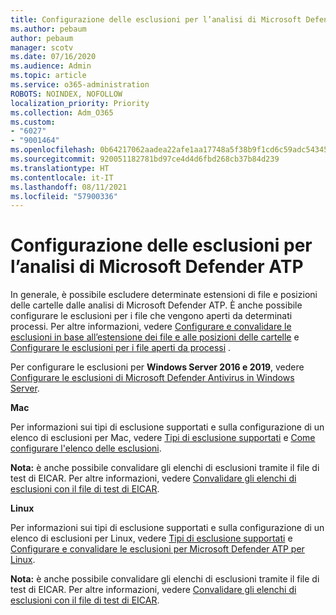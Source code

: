 ```yaml
---
title: Configurazione delle esclusioni per l’analisi di Microsoft Defender ATP
ms.author: pebaum
author: pebaum
manager: scotv
ms.date: 07/16/2020
ms.audience: Admin
ms.topic: article
ms.service: o365-administration
ROBOTS: NOINDEX, NOFOLLOW
localization_priority: Priority
ms.collection: Adm_O365
ms.custom:
- "6027"
- "9001464"
ms.openlocfilehash: 0b64217062aadea22afe1aa17748a5f38b9f1cd6c59adc54345afe3c6f12bdc2
ms.sourcegitcommit: 920051182781bd97ce4d4d6fbd268cb37b84d239
ms.translationtype: HT
ms.contentlocale: it-IT
ms.lasthandoff: 08/11/2021
ms.locfileid: "57900336"
---
```

# <a name="configuring-exclusions-for-microsoft-defender-atp-scan"></a>Configurazione delle esclusioni per l’analisi di Microsoft Defender ATP

In generale, è possibile escludere determinate estensioni di file e posizioni delle cartelle dalle analisi di Microsoft Defender ATP. È anche possibile configurare le esclusioni per i file che vengono aperti da determinati processi. Per altre informazioni, vedere [Configurare e convalidare le esclusioni in base all’estensione dei file e alle posizioni delle cartelle](https://docs.microsoft.com/windows/security/threat-protection/microsoft-defender-antivirus/configure-extension-file-exclusions-microsoft-defender-antivirus) e [Configurare le esclusioni per i file aperti da processi](https://docs.microsoft.com/windows/security/threat-protection/microsoft-defender-antivirus/configure-process-opened-file-exclusions-microsoft-defender-antivirus) .

Per configurare le esclusioni per  **Windows Server 2016 e 2019**, vedere [Configurare le esclusioni di Microsoft Defender Antivirus in Windows Server](https://docs.microsoft.com/windows/security/threat-protection/microsoft-defender-antivirus/configure-server-exclusions-microsoft-defender-antivirus).

**Mac**

Per informazioni sui tipi di esclusione supportati e sulla configurazione di un elenco di esclusioni per Mac, vedere [Tipi di esclusione supportati](https://docs.microsoft.com/windows/security/threat-protection/microsoft-defender-atp/mac-exclusions#supported-exclusion-types) e [Come configurare l'elenco delle esclusioni](https://docs.microsoft.com/windows/security/threat-protection/microsoft-defender-atp/mac-exclusions#how-to-configure-the-list-of-exclusions).

**Nota:** è anche possibile convalidare gli elenchi di esclusioni tramite il file di test di EICAR. Per altre informazioni, vedere [Convalidare gli elenchi di esclusioni con il file di test di EICAR](https://docs.microsoft.com/windows/security/threat-protection/microsoft-defender-atp/mac-exclusions#validate-exclusions-lists-with-the-eicar-test-file). 

**Linux**

Per informazioni sui tipi di esclusione supportati e sulla configurazione di un elenco di esclusioni per Linux, vedere [Tipi di esclusione supportati](https://docs.microsoft.com/windows/security/threat-protection/microsoft-defender-atp/linux-exclusions#supported-exclusion-types) e [Configurare e convalidare le esclusioni per Microsoft Defender ATP per Linux](https://docs.microsoft.com/windows/security/threat-protection/microsoft-defender-atp/linux-exclusions).

**Nota:** è anche possibile convalidare gli elenchi di esclusioni tramite il file di test di EICAR. Per altre informazioni, vedere [Convalidare gli elenchi di esclusioni con il file di test di EICAR](https://docs.microsoft.com/windows/security/threat-protection/microsoft-defender-atp/linux-exclusions#validate-exclusions-lists-with-the-eicar-test-file). 